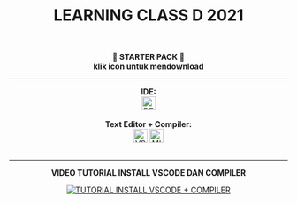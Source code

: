 <h1 align = "center"> LEARNING CLASS D 2021 </h1><br>
<p align = "center"><b> 📍 STARTER PACK 📍 <br>
                    klik icon untuk mendownload 
</b></p><hr>

<div align = "center">
    <b>IDE:</b> 
    <br><a href = "https://sourceforge.net/projects/orwelldevcpp/"> <img align="center" alt = "DEV C++" width = "25px" src = "https://www.freeiconspng.com/uploads/dev-visual-c-plus-plus-logo-icon-11.png"></a><br><br>
    <b>Text Editor + Compiler:</b> 
    <br><a href = "https://code.visualstudio.com/download"> <img align="center" width = "25px" alt = "VSCODE" src = "https://img.icons8.com/color/48/000000/visual-studio-code-2019.png"></a>
    <a href = "https://sourceforge.net/projects/mingw-w64/"> <img align="center" width = "25px" alt = "MINGW64" src = "https://img.icons8.com/color/48/000000/domain--v1.png"></a>
</div><br><hr>

<div align = "center">
<p align = "center"><b> VIDEO TUTORIAL INSTALL VSCODE DAN COMPILER </b></p>

[![TUTORIAL INSTALL VSCODE + COMPILER](https://i.ytimg.com/vi/BK_ciBOXWr0/hq720.jpg?sqp=-oaymwEcCNAFEJQDSFXyq4qpAw4IARUAAIhCGAFwAcABBg==&rs=AOn4CLD0FEJaRaf8gG5WrglIpTFvJhti0Q)](https://www.youtube.com/watch?v=BK_ciBOXWr0)

</div>
